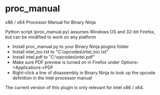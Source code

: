 # proc_manual
x86 / x64 Processor Manual for Binary Ninja

Python script (proc_manual.py) assumes Windows OS and 32-bit Firefox, but can be modified to work on any platform

* Install proc_manual.py to your Binary Ninja plugins folder
* Install intel_toc.txt to "C:\opcodes\intel_toc.txt"
* Install intel.pdf to "C:\opcodes\intel.pdf"
* Make sure PDF preview is turned on in Firefox under Options->Applications->PDF
* Right-click a line of disassembly in Binary Ninja to look up the opcode definition in the Intel processor manual

The current version of this plugin is only relevant for Intel x86 / x64.
